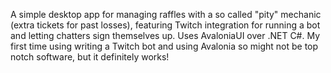 A simple desktop app for managing raffles with a so called "pity" mechanic (extra tickets for past losses), featuring Twitch integration for running a bot and letting chatters sign themselves up.
Uses AvaloniaUI over .NET C#.
My first time using writing a Twitch bot and using Avalonia so might not be top notch software, but it definitely works!
